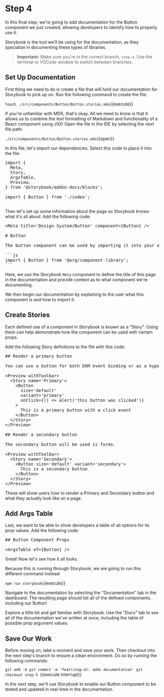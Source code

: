 # Step 4

In this final step, we're going to add documentation for the Button component we just created, allowing developers to identify how to properly use it.

Storybook is the tool we'll be using for the documentation, as they specialize in documenting these types of libraries.

> **Important:** Make sure you're in the correct branch, `step-4`. Use the terminal or VSCode window to switch between branches.

## Set Up Documentation

First thing we need to do is create a file that will hold our documentation for Storybook to pick up on. Run the following command to create the file:

`touch ./src/components/Button/Button.stories.mdx`{{execute}}

If you're unfamiliar with MDX, that's okay. All we need to know is that it allows us to combine the text formatting of Markdown and functionality of a React component using JSX! Open the file in the IDE by selecting the next file path:

`./src/components/Button/Button.stories.mdx`{{open}}

In this file, let's import our dependencies. Select this code to place it into the file:

<pre class="file" data-filename="./src/components/Button/Button.stories.mdx" data-target="append">import {
  Meta,
  Story,
  ArgsTable,
  Preview,
} from &#x27;@storybook/addon-docs/blocks&#x27;;

import { Button } from &#x27;./index&#x27;;

</pre>

Then let's set up some information about the page so Storybook knows what it's all about. Add the following code:

<pre class="file" data-filename="./src/components/Button/Button.stories.mdx" data-target="append">&#x3C;Meta title=&#x27;Design System/Button&#x27; component={Button} /&#x3E;

# Button

The button component can be used by importing it into your app with the following code:

&#x60;&#x60;&#x60;js
import { Button } from &#x27;@org/component-library&#x27;;
&#x60;&#x60;&#x60;
</pre>

Here, we use the Storybook `Meta` component to define the title of this page in the documentation and provide context as to what component we're documenting.

We then begin our documentation by explaining to the user what this component is and how to import it.

## Create Stories

Each defined use of a component in Storybook is known as a "Story". Using them can help demonstrate how the component can be used with certain props.

Add the following Story definitions to the file with this code:

<pre class="file" data-filename="./src/components/Button/Button.stories.mdx" data-target="append">## Render a primary button

You can use a button for both DOM event binding or as a hyperlink &#x26;lt;a&#x26;gt;

&#x3C;Preview withToolbar&#x3E;
  &#x3C;Story name=&#x27;Primary&#x27;&#x3E;
    &#x3C;Button
      size=&#x27;default&#x27;
      variant=&#x27;primary&#x27;
      onClick={() =&#x3E; alert(&#x27;this button was clicked&#x27;)}
    &#x3E;
      This is a primary button with a click event
    &#x3C;/Button&#x3E;
  &#x3C;/Story&#x3E;
&#x3C;/Preview&#x3E;

## Render a secondary button

The secondary button will be used is forms.

&#x3C;Preview withToolbar&#x3E;
  &#x3C;Story name=&#x27;Secondary&#x27;&#x3E;
    &#x3C;Button size=&#x27;default&#x27; variant=&#x27;secondary&#x27;&#x3E;
      This is a secondary button
    &#x3C;/Button&#x3E;
  &#x3C;/Story&#x3E;
&#x3C;/Preview&#x3E;
</pre>

These will show users how to render a Primary and Secondary button and what they actually look like on a page.

## Add Args Table

Last, we want to be able to show developers a table of all options for its prop values. Add the following code:

<pre class="file" data-filename="./src/components/Button/Button.stories.mdx" data-target="append">## Button Component Props

&#x3C;ArgsTable of={Button} /&#x3E;
</pre>

Great! Now let's see how it all looks.

Because this is running through Storybook, we are going to run this different command instead:

`npm run storybook`{{execute}}

Navigate to the documentation by selecting the "Documentation" tab in the dashboard. The resulting page should list all of the defined components, including our Button! 

Explore a little bit and get familiar with Storybook. Use the "Docs" tab to see all of the documentation we've written at once, including the table of possible prop argument values.


## Save Our Work

Before moving on, take a moment and save your work. Then checkout into the next step's branch to ensure a clean environment. Do so by running the following commands:

`git add -A
git commit -m 'feat(step-4): adds documentation'
git checkout step-5
`{{execute interrupt}}

In the next step, we'll use Storybook to enable our Button component to be tested and updated in real-time in the documentation.

